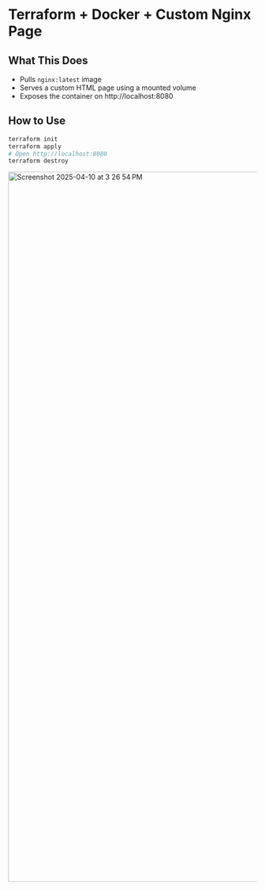 
# Terraform + Docker + Custom Nginx Page

## What This Does
- Pulls `nginx:latest` image
- Serves a custom HTML page using a mounted volume
- Exposes the container on http://localhost:8080

## How to Use

```bash
terraform init
terraform apply
# Open http://localhost:8080
terraform destroy
```
<img width="1440" alt="Screenshot 2025-04-10 at 3 26 54 PM" src="https://github.com/user-attachments/assets/6541c614-d00e-4899-9600-9f1709d25264" />
